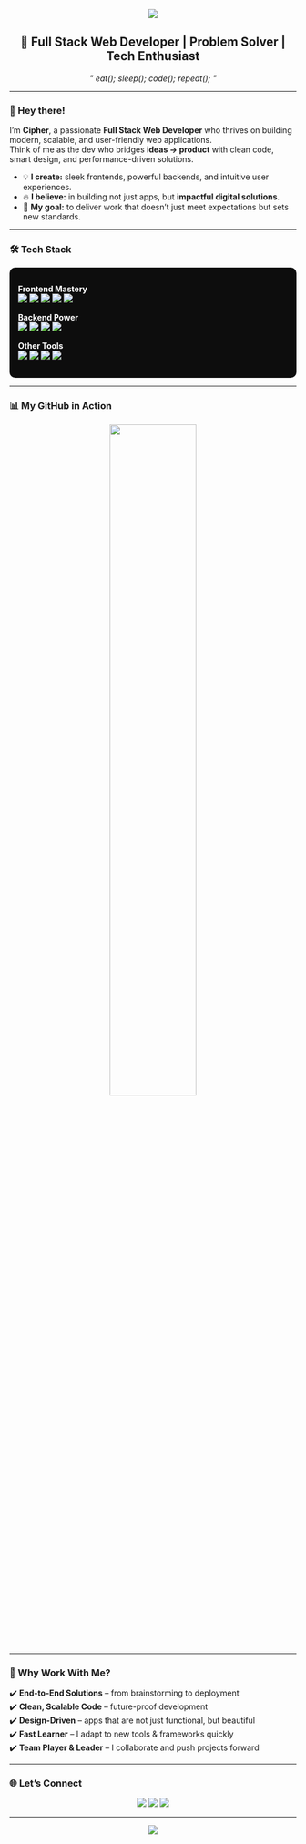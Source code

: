 <!-- Header Banner -->
<p align="center">
  <img src="https://capsule-render.vercel.app/api?type=waving&color=8e44ad&height=200&section=header&text=Cipher%20✨&fontSize=50&fontColor=ffffff&animation=fadeIn" />
</p>

<!-- Intro -->
<h2 align="center">🚀 Full Stack Web Developer | Problem Solver | Tech Enthusiast</h2>
<p align="center">
  <i>" eat(); sleep(); code(); repeat(); "</i>
</p>

---

### 👋 Hey there!
I’m **Cipher**, a passionate **Full Stack Web Developer** who thrives on building modern, scalable, and user-friendly web applications.  
Think of me as the dev who bridges **ideas → product** with clean code, smart design, and performance-driven solutions.  

- 💡 **I create:** sleek frontends, powerful backends, and intuitive user experiences.  
- 🔥 **I believe:** in building not just apps, but **impactful digital solutions**.  
- 🎯 **My goal:** to deliver work that doesn’t just meet expectations but sets new standards.  

---

### 🛠 Tech Stack

<div align="left" style="background-color:#0d0d0d; padding:15px; border-radius:10px; color:#ffffff; max-width:100%;">

**Frontend Mastery**<br>
<img src="https://img.shields.io/badge/HTML5-333333?style=for-the-badge&logo=html5&logoColor=E34F26"/>
<img src="https://img.shields.io/badge/CSS3-333333?style=for-the-badge&logo=css3&logoColor=1572B6"/>
<img src="https://img.shields.io/badge/JavaScript-333333?style=for-the-badge&logo=javascript&logoColor=F7DF1E"/>
<img src="https://img.shields.io/badge/React-333333?style=for-the-badge&logo=react&logoColor=61DAFB"/>
<img src="https://img.shields.io/badge/TailwindCSS-333333?style=for-the-badge&logo=tailwind-css&logoColor=38B2AC"/>

**Backend Power**<br>
<img src="https://img.shields.io/badge/Python-333333?style=for-the-badge&logo=python&logoColor=3776AB"/>
<img src="https://img.shields.io/badge/Django-333333?style=for-the-badge&logo=django&logoColor=092E20"/>
<img src="https://img.shields.io/badge/PHP-333333?style=for-the-badge&logo=php&logoColor=777BB4"/>
<img src="https://img.shields.io/badge/MySQL-333333?style=for-the-badge&logo=mysql&logoColor=4479A1"/>

**Other Tools**<br>
<img src="https://img.shields.io/badge/Git-333333?style=for-the-badge&logo=git&logoColor=F05032"/>
<img src="https://img.shields.io/badge/GitHub-333333?style=for-the-badge&logo=github&logoColor=ffffff"/>
<img src="https://img.shields.io/badge/VS%20Code-333333?style=for-the-badge&logo=visual-studio-code&logoColor=007ACC"/>
<img src="https://img.shields.io/badge/API-333333?style=for-the-badge&logo=postman&logoColor=FF6C37"/>
</div>


---

### 📊 My GitHub in Action
<p align="center">
  <img width="55%" src="https://github-readme-stats.vercel.app/api?username=cipher-syntax&show_icons=true&theme=radical&title_color=9b59b6&icon_color=9b59b6&text_color=ffffff&bg_color=0d1117" />
</p>

---

### 🌌 Why Work With Me?
✔️ **End-to-End Solutions** – from brainstorming to deployment  
✔️ **Clean, Scalable Code** – future-proof development  
✔️ **Design-Driven** – apps that are not just functional, but beautiful  
✔️ **Fast Learner** – I adapt to new tools & frameworks quickly  
✔️ **Team Player & Leader** – I collaborate and push projects forward  

---

### 🌐 Let’s Connect
<p align="center">
  <a href="https://linkedin.com/in/www.linkedin.com/in/justine-toong-347953363"><img src="https://img.shields.io/badge/LinkedIn-9b59b6?style=for-the-badge&logo=linkedin&logoColor=white"/></a>
  <a href="mailto:programmerjustine@gmail.com"><img src="https://img.shields.io/badge/Gmail-9b59b6?style=for-the-badge&logo=gmail&logoColor=white"/></a>
  <a href="https://github.com/https://github.com/Cipher-Syntax"><img src="https://img.shields.io/badge/GitHub-9b59b6?style=for-the-badge&logo=github&logoColor=white"/></a>
</p>

---

<p align="center">
  <img src="https://capsule-render.vercel.app/api?type=waving&color=8e44ad&height=100&section=footer" />
</p>
